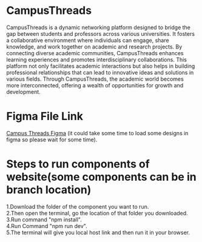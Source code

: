 # CampusThreads

CampusThreads is a dynamic networking platform designed to bridge the
gap between students and professors across various universities. It fosters
a collaborative environment where individuals can engage, share
knowledge, and work together on academic and research projects. By
connecting diverse academic communities, CampusThreads enhances
learning experiences and promotes interdisciplinary collaborations. This
platform not only facilitates academic interactions but also helps in
building professional relationships that can lead to innovative ideas and
solutions in various fields. Through CampusThreads, the academic world
becomes more interconnected, offering a wealth of opportunities for
growth and development.

# Figma File Link

 [Campus Threads Figma](https://www.figma.com/design/OQg7HBhzNugw2VMN6NFHYP/Campus-Threads?node-id=0-1&t=aGHfc4Wk6ywv9Fmy-1) (it could take some time to load some designs in figma so please wait for some time).

# Steps to run components of website(some components can be in branch location)

1.Download the folder of the component you want to run.<br />
2.Then open the terminal, go the location of that folder you downloaded.<br />
3.Run command "npm install".<br />
4.Run Command "npm run dev".<br />
5.The terminal will give you local host link and then run it in your browser.<br />



